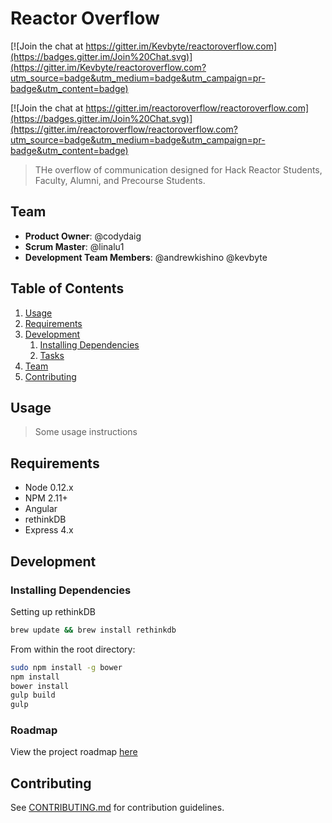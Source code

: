 # Reactor Overflow

[![Join the chat at https://gitter.im/Kevbyte/reactoroverflow.com](https://badges.gitter.im/Join%20Chat.svg)](https://gitter.im/Kevbyte/reactoroverflow.com?utm_source=badge&utm_medium=badge&utm_campaign=pr-badge&utm_content=badge)

[![Join the chat at https://gitter.im/reactoroverflow/reactoroverflow.com](https://badges.gitter.im/Join%20Chat.svg)](https://gitter.im/reactoroverflow/reactoroverflow.com?utm_source=badge&utm_medium=badge&utm_campaign=pr-badge&utm_content=badge)

> THe overflow of communication designed for Hack Reactor Students, Faculty, Alumni, and Precourse Students.

## Team

  - __Product Owner__: @codydaig
  - __Scrum Master__: @linalu1
  - __Development Team Members__: @andrewkishino @kevbyte

## Table of Contents

1. [Usage](#Usage)
1. [Requirements](#requirements)
1. [Development](#development)
    1. [Installing Dependencies](#installing-dependencies)
    1. [Tasks](#tasks)
1. [Team](#team)
1. [Contributing](#contributing)

## Usage

> Some usage instructions

## Requirements

- Node 0.12.x
- NPM 2.11+
- Angular
- rethinkDB
- Express 4.x

## Development

### Installing Dependencies

Setting up rethinkDB

```sh
brew update && brew install rethinkdb
```

From within the root directory:

```sh
sudo npm install -g bower
npm install
bower install
gulp build
gulp
```

### Roadmap

View the project roadmap [here](LINK_TO_PROJECT_ISSUES)


## Contributing

See [CONTRIBUTING.md](CONTRIBUTING.md) for contribution guidelines.